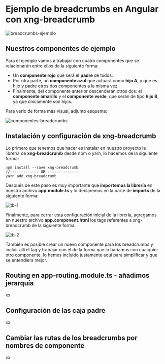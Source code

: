 # Ejemplo de breadcrumbs en Angular con xng-breadcrumb

![breadcrumbs-ejemplo](https://user-images.githubusercontent.com/36458569/182034831-186496e1-6a6f-4d1f-9f6d-b6ee6705c191.gif)

## Nuestros componentes de ejemplo

Para el ejemplo vamos a trabajar con cuatro componentes que se relacionarán entre ellos de la siguiente forma:

- Un **componente rojo** que será el **padre** de todos.
- Por otra parte, un **componente azul** que actuará como **hijo A**, y que es hijo y padre otros dos componentes a la misma vez.
- Finalmente, del componente anterior descenderán otros dos: el **componente amarillo** y el **componente verde**, que serán de tipo **hijo B**, ya que únicamente son hijos.

Para verlo de forma más visual, adjunto esquema:

![componentes-breadcrumbs](https://user-images.githubusercontent.com/36458569/182034506-c563b6a2-c87d-4533-8e2c-8cbfea084aab.png)

## Instalación y configuración de xng-breadcrumb

Lo primero que tenemos que hacer es instalar en nuestro proyecto la librería de **xng-breadcrumb** desde npm o yarn, lo hacemos de la siguiente forma:

````
npm install --save xng-breadcrumb
//------------- OR --------------
yarn add xng-breadcrumb
````

Después de este paso es muy importante que **importemos la librería** en nuestro archivo **app.module.ts** y lo declaremos en la parte de **imports** de la siguiente forma:

![tb-1](https://user-images.githubusercontent.com/36458569/182036684-e73cad2b-c151-42c0-b0f5-480480f3fef2.PNG)

Finalmente, para cerrar esta configuración inicial de la librería, agregamos en nuestro archivo **app.component.html** los tags referentes a xng-breadcrumb de la siguiente forma:

![tb-2](https://user-images.githubusercontent.com/36458569/182036556-d8b1134e-f8ca-446e-ac2d-c60fdb3e17da.PNG)

También es posible crear un nuevo componente para los breadcrumbs y incluir allí el tag y trabajar con él de la forma que lo haríamos con cualquier otro componente, lo hemos incluido justamente aquí para simplificar y que se entendiera mejor.

## Routing en app-routing.module.ts - añadimos jerarquía

xx

## Configuración de las caja padre

xx

## Cambiar las rutas de los breadcrumbs por nombres de componente

xx
